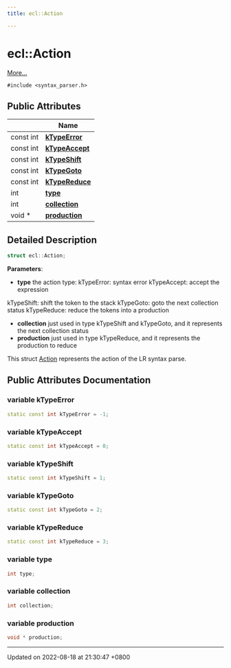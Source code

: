 ```yaml
---
title: ecl::Action

---
```


# ecl::Action



 [More...](#detailed-description)


`#include <syntax_parser.h>`

## Public Attributes

|                | Name           |
| -------------- | -------------- |
| const int | **[kTypeError](structecl_1_1Action.md#variable-ktypeerror)**  |
| const int | **[kTypeAccept](structecl_1_1Action.md#variable-ktypeaccept)**  |
| const int | **[kTypeShift](structecl_1_1Action.md#variable-ktypeshift)**  |
| const int | **[kTypeGoto](structecl_1_1Action.md#variable-ktypegoto)**  |
| const int | **[kTypeReduce](structecl_1_1Action.md#variable-ktypereduce)**  |
| int | **[type](structecl_1_1Action.md#variable-type)**  |
| int | **[collection](structecl_1_1Action.md#variable-collection)**  |
| void * | **[production](structecl_1_1Action.md#variable-production)**  |

## Detailed Description

```cpp
struct ecl::Action;
```


**Parameters**: 

  * **type** the action type: kTypeError: syntax error kTypeAccept: accept the expression 

 kTypeShift: shift the token to the stack kTypeGoto: goto the next collection status kTypeReduce: reduce the tokens into a production 
  * **collection** just used in type kTypeShift and kTypeGoto, and it represents the next collection status 
  * **production** just used in type kTypeReduce, and it represents the production to reduce 


This struct [Action](structecl_1_1Action.md) represents the action of the LR syntax parse. 

## Public Attributes Documentation

### variable kTypeError

```cpp
static const int kTypeError = -1;
```


### variable kTypeAccept

```cpp
static const int kTypeAccept = 0;
```


### variable kTypeShift

```cpp
static const int kTypeShift = 1;
```


### variable kTypeGoto

```cpp
static const int kTypeGoto = 2;
```


### variable kTypeReduce

```cpp
static const int kTypeReduce = 3;
```


### variable type

```cpp
int type;
```


### variable collection

```cpp
int collection;
```


### variable production

```cpp
void * production;
```


-------------------------------

Updated on 2022-08-18 at 21:30:47 +0800